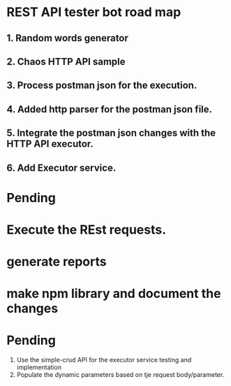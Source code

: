 # REST API tester bot road map

## 1. Random words generator

## 2. Chaos HTTP API sample

## 3. Process postman json for the execution.

## 4. Added http parser for the postman json file.

## 5. Integrate the postman json changes with the HTTP API executor.

## 6. Add Executor service.

# Pending

# Execute the REst requests.

# generate reports

# make npm library and document the changes

# Pending

1. Use the simple-crud API for the executor service testing and implementation
2. Populate the dynamic parameters based on tje request body/parameter.
